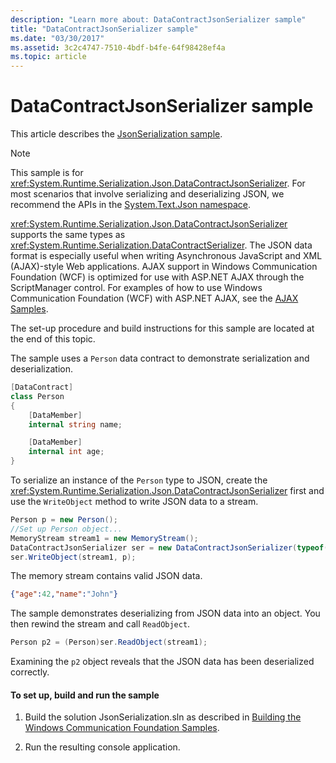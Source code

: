 ```yaml
---
description: "Learn more about: DataContractJsonSerializer sample"
title: "DataContractJsonSerializer sample"
ms.date: "03/30/2017"
ms.assetid: 3c2c4747-7510-4bdf-b4fe-64f98428ef4a
ms.topic: article
---
```

# DataContractJsonSerializer sample

This article describes the [JsonSerialization sample](https://github.com/dotnet/samples/tree/main/framework/wcf/Basic/Ajax/JsonSerialization).

> [!NOTE]
> This sample is for <xref:System.Runtime.Serialization.Json.DataContractJsonSerializer>. For most scenarios that involve serializing and deserializing JSON, we recommend the APIs in the [System.Text.Json namespace](../../../standard/serialization/system-text-json/overview.md).

<xref:System.Runtime.Serialization.Json.DataContractJsonSerializer> supports the same types as <xref:System.Runtime.Serialization.DataContractSerializer>. The JSON data format is especially useful when writing Asynchronous JavaScript and XML (AJAX)-style Web applications. AJAX support in Windows Communication Foundation (WCF) is optimized for use with ASP.NET AJAX through the ScriptManager control. For examples of how to use Windows Communication Foundation (WCF) with ASP.NET AJAX, see the [AJAX Samples](ajax.md).

The set-up procedure and build instructions for this sample are located at the end of this topic.

The sample uses a `Person` data contract to demonstrate serialization and deserialization.

```csharp
[DataContract]
class Person
{
    [DataMember]
    internal string name;

    [DataMember]
    internal int age;
}
```

To serialize an instance of the `Person` type to JSON, create the <xref:System.Runtime.Serialization.Json.DataContractJsonSerializer> first and use the `WriteObject` method to write JSON data to a stream.

```csharp
Person p = new Person();
//Set up Person object...
MemoryStream stream1 = new MemoryStream();
DataContractJsonSerializer ser = new DataContractJsonSerializer(typeof(Person));
ser.WriteObject(stream1, p);
```

The memory stream contains valid JSON data.

```json
{"age":42,"name":"John"}
```

The sample demonstrates deserializing from JSON data into an object. You then rewind the stream and call `ReadObject`.

```csharp
Person p2 = (Person)ser.ReadObject(stream1);
```

Examining the `p2` object reveals that the JSON data has been deserialized correctly.

#### To set up, build and run the sample

1. Build the solution JsonSerialization.sln as described in [Building the Windows Communication Foundation Samples](building-the-samples.md).

2. Run the resulting console application.
